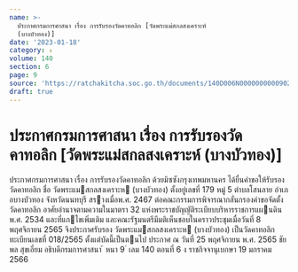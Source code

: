 ```yaml
---
name: >-
  ประกาศกรมการศาสนา เรื่อง การรับรองวัดคาทอลิก [วัดพระแม่สกลสงเคราะห์
  (บางบัวทอง)]
date: '2023-01-18'
category: ง
volume: 140
section: 6
page: 9
source: 'https://ratchakitcha.soc.go.th/documents/140D006N0000000000902.pdf'
draft: true
---
```


# ประกาศกรมการศาสนา เรื่อง การรับรองวัดคาทอลิก [วัดพระแม่สกลสงเคราะห์ (บางบัวทอง)]

ประกาศกรมการศาสนา เรื่อง การรับรองวัดคาทอลิก ด้วยมิซซังกรุงเทพมหานคร ได้ยื่นคําขอให้รับรองวัดคาทอลิก ชื่อ วัดพระแมสกลสงเคราะห (บางบัวทอง) ตั้งอยู่เลขที่ 179 หมู่ 5 ตําบลโสนลาย อําเภอบางบัวทอง จังหวัดนนทบุรี สรางเมื่อพ.ศ. 2467 ต่อคณะกรรมการพิจารณากลั่นกรองคําขอจัดตั้งวัดคาทอลิก อาศัยอํานาจตามความในมาตรา 32 แห่งพระราชบัญญัติระเบียบบริหารราชการแผนดิน พ.ศ. 2534 และที่แกไขเพิ่มเติม และคณะรัฐมนตรีมีมติเห็นชอบในคราวประชุมเมื่อวันที่ 8 พฤศจิกายน 2565 จึงประกาศรับรอง วัดพระแมสกลสงเคราะห (บางบัวทอง) เป็นวัดคาทอลิก ทะเบียนเลขที่ 018/2565 ตั้งแต่บัดนี้เป็นตนไป ประกาศ ณ วันที่ 25 พฤศจิกายน พ.ศ. 2565 ชัยพล สุขเอี่ยม อธิบดีกรมการศาสนา ้ หนา 9 ่ เลม 140 ตอนที่ 6 ง ราชกิจจานุเบกษา 19 มกราคม 2566
